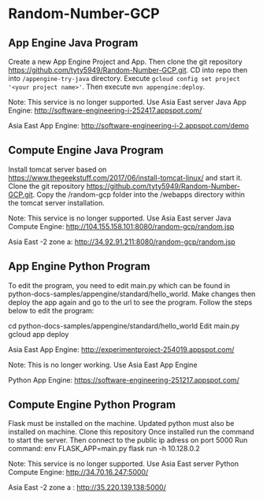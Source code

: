 # Random-Number-GCP

## App Engine Java Program

Create a new App Engine Project and App.
Then clone the git repository https://github.com/tyty5949/Random-Number-GCP.git.
CD into repo then into `/appengine-try-java` directory.
Execute `gcloud config set project '<your project name>'`.
Then execute `mvn appengine:deploy`.

Note: This service is no longer supported. Use Asia East server
Java App Engine: http://software-engineering-i-252417.appspot.com/

Asia East App Engine: http://software-engineering-i-2.appspot.com/demo

## Compute Engine Java Program

Install tomcat server based on https://www.thegeekstuff.com/2017/06/install-tomcat-linux/ and start it.
Clone the git repository https://github.com/tyty5949/Random-Number-GCP.git. Copy the /random-gcp folder into the
/webapps directory within the tomcat server installation.

Note: This service is no longer supported. Use Asia East server
Java Compute Engine: http://104.155.158.101:8080/random-gcp/random.jsp

Asia East -2 zone a: http://34.92.91.211:8080/random-gcp/random.jsp

## App Engine Python Program

To edit the program, you need to edit main.py which can be found in
python-docs-samples/appengine/standard/hello_world. Make changes then
deploy the app again and go to the url to see the program. Follow the
steps below to edit the program:

cd python-docs-samples/appengine/standard/hello_world
Edit main.py
gcloud app deploy


Asia East App Engine: http://experimentproject-254019.appspot.com/

Note: This is no longer working. Use Asia East App Engine

Python App Engine: https://software-engineering-251217.appspot.com/

## Compute Engine Python Program

Flask must be installed on the machine. 
Updated python must also be installed on machine.
Clone this repository
Once installed run the command to start the server.
Then connect to the public ip adress on port 5000
Run command: env FLASK_APP=main.py flask run -h 10.128.0.2


Note: This service is no longer supported. Use Asia East server
Python Compute Engine: http://34.70.16.247:5000/

Asia East -2 zone a  : http://35.220.139.138:5000/
